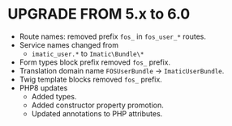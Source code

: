 # UPGRADE FROM 5.x to 6.0

- Route names: removed prefix `fos_` in `fos_user_*` routes.
- Service names changed from 
    - `imatic_user.*` to `Imatic\Bundle\*`
- Form types block prefix removed `fos_` prefix.
- Translation domain name `FOSUserBundle` -> `ImaticUserBundle`.
- Twig template blocks removed `fos_` prefix.
- PHP8 updates
    - Added types.
    - Added constructor property promotion.
    - Updated annotations to PHP attributes.
